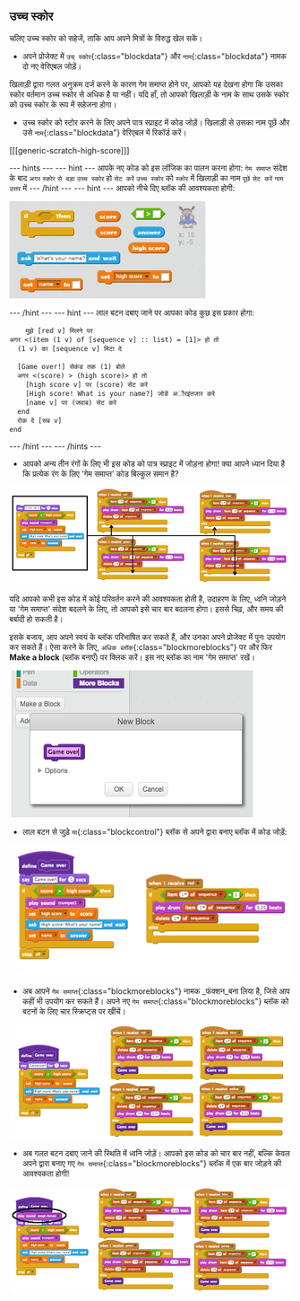 ## उच्च स्कोर

चलिए उच्च स्कोर को सहेजें, ताकि आप अपने मित्रों के विरुद्ध खेल सकें।

+ अपने प्रोजेक्ट में `उच् स्कोर`{:class="blockdata"} और `नाम`{:class="blockdata"} नामक दो नए वेरिएबल जोड़ें।

खिलाड़ी द्वारा गलत अनुक्रम दर्ज करने के कारण गेम समाप्त होने पर, आपको यह देखना होगा कि उसका स्कोर वर्तमान उच्च स्कोर से अधिक है या नहीं।  यदि हाँ, तो आपको खिलाड़ी के नाम के साथ उसके स्कोर को उच्च स्कोर के रूप में सहेजना होगा।

+ उच्च स्कोर को स्टोर करने के लिए अपने पात्र स्प्राइट में कोड जोड़ें। खिलाड़ी से उसका नाम पूछें और उसे `नाम`{:class="blockdata"} वेरिएबल में रिकॉर्ड करें।

[[[generic-scratch-high-score]]]

--- hints ---
--- hint ---
आपके नए कोड को इस लॉजिक का पालन करना होगा:
`गेम समाप्त` संदेश के बाद
`अगर` `स्कोर` `से बड़ा` `उच्च स्कोर` हो
`सेट करें` `उच्च स्कोर` को `स्कोर` में
खिलाड़ी का नाम `पूछें`
`सेट करें` `नाम` `उत्तर` में
--- /hint ---
--- hint ---
आपको नीचे दिए ब्लॉक की आवश्यकता होगी:

![Hint for high score](images/hint-high-score.png)

--- /hint ---
--- hint ---
लाल बटन दबाए जाने पर आपका कोड कुछ इस प्रकार होगा:

```blocks
	मुझे [red v] मिलने पर
अगर <(item (1 v) of [sequence v] :: list) = [1]> हो तो 
  (1 v) का [sequence v] मिटा दे

  [Game over!] सेकंड तक (1) बोले
  अगर <(score) > (high score)> हो तो 
    [high score v] पर (score) सेट करे
    [High score! What is your name?] जोङें अौरइंतजार करे
    [name v] पर (जवाब) सेट करे
  end
  रोक दे [सब v]
end
```
--- /hint ---
--- /hints ---

+ आपको अन्य तीन रंगों के लिए भी इस कोड को पात्र स्प्राइट में जोड़ना होगा! क्या आपने ध्यान दिया है कि प्रत्येक रंग के लिए 'गेम समाप्त' कोड बिल्कुल समान है?

![screenshot](images/colour-same.png)

यदि आपको कभी इस कोड में कोई परिवर्तन करने की आवश्यकता होती है, उदाहरण के लिए, ध्वनि जोड़ने या 'गेम समाप्त' संदेश बदलने के लिए, तो आपको इसे चार बार बदलना होगा। इससे चिढ़, और समय की बर्बादी हो सकती है।

इसके बजाय, आप अपने स्वयं के ब्लॉक परिभाषित कर सकते हैं, और उनका अपने प्रोजेक्ट में पुनः उपयोग कर सकते हैं। ऐसा करने के लिए, `अधिक ब्लॉक`{:class="blockmoreblocks"} पर और फिर **Make a block** (ब्लॉक बनाएँ) पर क्लिक करें। इस नए ब्लॉक का नाम 'गेम समाप्त' रखें।

![screenshot](images/colour-more.png)

+ लाल बटन से जुड़े `या`{:class="blockcontrol"} ब्लॉक से अपने द्वारा बनाए ब्लॉक में कोड जोड़ें:

![screenshot](images/colour-make-block.png)

+ अब आपने `गेम समाप्त`{:class="blockmoreblocks"} नामक _फंक्शन_बना लिया है, जिसे आप कहीं भी उपयोग कर सकते हैं। अपने नए `गेम समाप्त`{:class="blockmoreblocks"} ब्लॉक को बटनों के लिए चार स्क्रिप्ट्स पर खींचें।

![screenshot](images/colour-use-block.png)

+ अब गलत बटन दबाए जाने की स्थिति में ध्वनि जोड़ें। आपको इस कोड को चार बार नहीं, बल्कि केवल अपने द्वारा बनाए गए `गेम समाप्त`{:class="blockmoreblocks"} ब्लॉक में एक बार जोड़ने की आवश्यकता होगी!

![screenshot](images/colour-cough.png)
